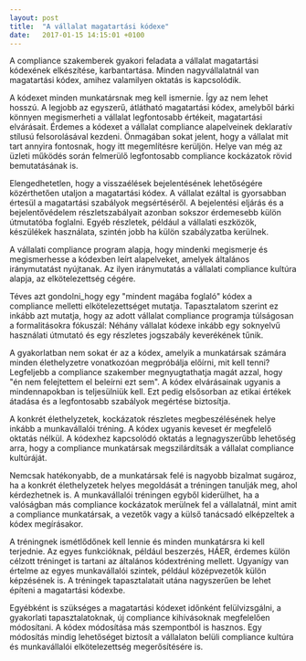 ```yaml
---
layout: post
title:  "A vállalat magatartási kódexe"
date:   2017-01-15 14:15:01 +0100
---
```


A compliance szakemberek gyakori feladata a vállalat magatartási kódexének elkészítése, karbantartása. Minden nagyvállalatnál van magatartási kódex, amihez valamilyen oktatás is kapcsolódik.

<!--break-->

A kódexet minden munkatársnak meg kell ismernie. Így az nem lehet hosszú. A legjobb az egyszerű, átlátható magatartási kódex, amelyből bárki könnyen megismerheti a vállalat legfontosabb értékeit, magatartási elvárásait. Érdemes a kódexet a vállalat compliance alapelveinek deklaratív stílusú felsorolásával kezdeni. Önmagában sokat jelent, hogy a vállalat mit tart annyira fontosnak, hogy itt megemlítésre kerüljön. Helye van még az üzleti működés során felmerülő legfontosabb compliance kockázatok rövid bemutatásának is.

Elengedhetetlen, hogy a visszaélések bejelentésének lehetőségére közérthetően utaljon a magatartási kódex. A vállalat ezáltal is gyorsabban értesül a magatartási szabályok megsértéséről. A bejelentési eljárás és a bejelentővédelem részletszabályait azonban sokszor érdemesebb külön útmutatóba foglalni. Egyéb részletek, például a vállalati eszközök, készülékek használata, szintén jobb ha külön szabályzatba kerülnek.

A vállalati compliance program alapja, hogy mindenki megismerje és megismerhesse a kódexben leírt alapelveket, amelyek általános iránymutatást nyújtanak. Az ilyen iránymutatás a vállalati compliance kultúra alapja, az elkötelezettség cégére.

Téves azt gondolni_hogy egy "mindent magába foglaló" kódex a compliance melletti elkötelezettséget mutatja. Tapasztalatom szerint ez inkább azt mutatja, hogy az adott vállalat compliance programja túlságosan a formalitásokra fókuszál: Néhány vállalat kódexe inkább egy soknyelvű használati útmutató és egy részletes jogszabály keverékének tűnik.

A gyakorlatban nem sokat ér az a kódex, amelyik a munkatársak számára minden élethelyzetre vonatkozóan megpróbálja előírni, mit kell tenni? Legfeljebb a compliance szakember megnyugtathatja magát azzal, hogy "én nem felejtettem el beleírni ezt sem". A kódex elvárásainak ugyanis a mindennapokban is teljesülniük kell. Ezt pedig elsősorban az etikai értékek átadása és a legfontosabb szabályok megértése biztosítja.

A konkrét élethelyzetek, kockázatok részletes megbeszélésének helye inkább a munkavállalói tréning. A kódex ugyanis keveset ér megfelelő oktatás nélkül. A kódexhez kapcsolódó oktatás a legnagyszerűbb lehetőség arra, hogy a compliance munkatársak megszilárdítsák a vállalat compliance kultúráját.

Nemcsak hatékonyabb, de a munkatársak felé is nagyobb bizalmat sugároz,  ha a konkrét élethelyzetek helyes megoldását a tréningen tanulják meg, ahol kérdezhetnek is. A munkavállalói tréningen egyből kiderülhet, ha a valóságban más compliance kockázatok merülnek fel a vállalatnál, mint amit a compliance munkatársak, a vezetők vagy a külső tanácsadó elképzeltek a kódex megírásakor.

A tréningnek ismétlődőnek kell lennie és minden munkatársra ki kell terjednie. Az egyes funkcióknak, például beszerzés, HÁER, érdemes külön célzott tréninget is tartani az általános kódextréning mellett. Ugyanígy van értelme az egyes munkavállalói szintek, például középvezetők külön képzésének is. A tréningek tapasztalatait utána nagyszerűen be lehet építeni a magatartási kódexbe.

Egyébként is szükséges a magatartási kódexet időnként felülvizsgálni, a gyakorlati tapasztalatoknak, új compliance kihívásoknak megfelelően módosítani. A kódex módosítása más szempontból is hasznos. Egy módosítás mindig lehetőséget biztosít a vállalaton belüli compliance kultúra és munkavállalói elkötelezettség megerősítésére is.
